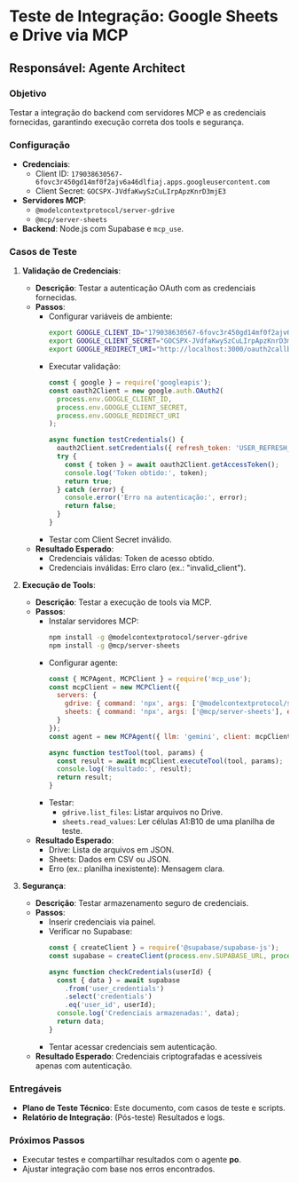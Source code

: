 # Teste de Integração: Google Sheets e Drive via MCP

## Responsável: Agente Architect

### Objetivo
Testar a integração do backend com servidores MCP e as credenciais fornecidas, garantindo execução correta dos tools e segurança.

### Configuração
- **Credenciais**:
  - Client ID: `179038630567-6fovc3r450gd14mf0f2ajv6a46dlfiaj.apps.googleusercontent.com`
  - Client Secret: `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`
- **Servidores MCP**:
  - `@modelcontextprotocol/server-gdrive`
  - `@mcp/server-sheets`
- **Backend**: Node.js com Supabase e `mcp_use`.

### Casos de Teste

1. **Validação de Credenciais**:
   - **Descrição**: Testar a autenticação OAuth com as credenciais fornecidas.
   - **Passos**:
     - Configurar variáveis de ambiente:
       ```bash
       export GOOGLE_CLIENT_ID="179038630567-6fovc3r450gd14mf0f2ajv6a46dlfiaj.apps.googleusercontent.com"
       export GOOGLE_CLIENT_SECRET="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"
       export GOOGLE_REDIRECT_URI="http://localhost:3000/oauth2callback"
       ```
     - Executar validação:
       ```javascript
       const { google } = require('googleapis');
       const oauth2Client = new google.auth.OAuth2(
         process.env.GOOGLE_CLIENT_ID,
         process.env.GOOGLE_CLIENT_SECRET,
         process.env.GOOGLE_REDIRECT_URI
       );

       async function testCredentials() {
         oauth2Client.setCredentials({ refresh_token: 'USER_REFRESH_TOKEN' });
         try {
           const { token } = await oauth2Client.getAccessToken();
           console.log('Token obtido:', token);
           return true;
         } catch (error) {
           console.error('Erro na autenticação:', error);
           return false;
         }
       }
       ```
     - Testar com Client Secret inválido.
   - **Resultado Esperado**:
     - Credenciais válidas: Token de acesso obtido.
     - Credenciais inválidas: Erro claro (ex.: "invalid_client").

2. **Execução de Tools**:
   - **Descrição**: Testar a execução de tools via MCP.
   - **Passos**:
     - Instalar servidores MCP:
       ```bash
       npm install -g @modelcontextprotocol/server-gdrive
       npm install -g @mcp/server-sheets
       ```
     - Configurar agente:
       ```javascript
       const { MCPAgent, MCPClient } = require('mcp_use');
       const mcpClient = new MCPClient({
         servers: {
           gdrive: { command: 'npx', args: ['@modelcontextprotocol/server-gdrive'], env: { GDRIVE_CREDENTIALS_PATH: '/path/to/credentials.json' } },
           sheets: { command: 'npx', args: ['@mcp/server-sheets'], env: { ACCESS_TOKEN: 'USER_ACCESS_TOKEN' } }
         }
       });
       const agent = new MCPAgent({ llm: 'gemini', client: mcpClient, tools: ['gdrive.list_files', 'sheets.read_values'] });

       async function testTool(tool, params) {
         const result = await mcpClient.executeTool(tool, params);
         console.log('Resultado:', result);
         return result;
       }
       ```
     - Testar:
       - `gdrive.list_files`: Listar arquivos no Drive.
       - `sheets.read_values`: Ler células A1:B10 de uma planilha de teste.
   - **Resultado Esperado**:
     - Drive: Lista de arquivos em JSON.
     - Sheets: Dados em CSV ou JSON.
     - Erro (ex.: planilha inexistente): Mensagem clara.

3. **Segurança**:
   - **Descrição**: Testar armazenamento seguro de credenciais.
   - **Passos**:
     - Inserir credenciais via painel.
     - Verificar no Supabase:
       ```javascript
       const { createClient } = require('@supabase/supabase-js');
       const supabase = createClient(process.env.SUPABASE_URL, process.env.SUPABASE_KEY);

       async function checkCredentials(userId) {
         const { data } = await supabase
           .from('user_credentials')
           .select('credentials')
           .eq('user_id', userId);
         console.log('Credenciais armazenadas:', data);
         return data;
       }
       ```
     - Tentar acessar credenciais sem autenticação.
   - **Resultado Esperado**: Credenciais criptografadas e acessíveis apenas com autenticação.

### Entregáveis
- **Plano de Teste Técnico**: Este documento, com casos de teste e scripts.
- **Relatório de Integração**: (Pós-teste) Resultados e logs.

### Próximos Passos
- Executar testes e compartilhar resultados com o agente **po**.
- Ajustar integração com base nos erros encontrados.